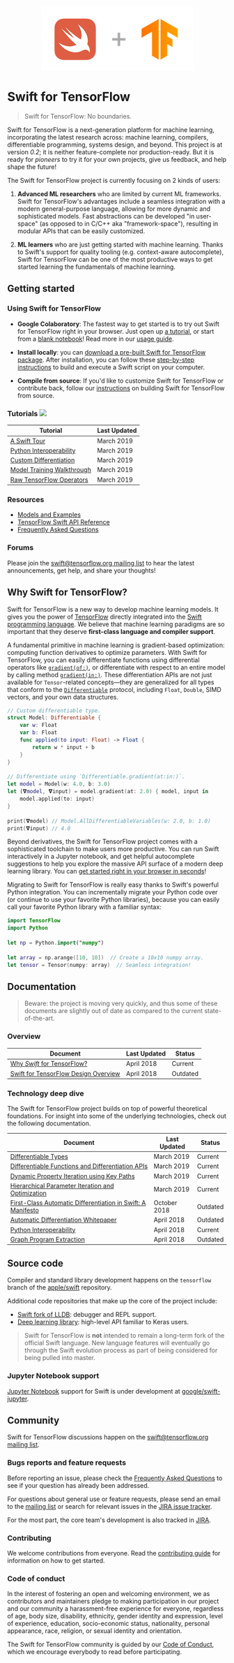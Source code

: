 <p align="center">
  <img src="images/logo.png">
</p>

# Swift for TensorFlow

> Swift for TensorFlow: No boundaries.

Swift for TensorFlow is a next-generation platform for machine learning,
incorporating the latest research across: machine learning, compilers,
differentiable programming, systems design, and beyond. This project is at
version _0.2_; it is neither feature-complete nor production-ready. But it is
ready for _pioneers_ to try it for your own projects, give us feedback, and help
shape the future!

The Swift for TensorFlow project is currently focusing on 2 kinds of users:

 1. **Advanced ML researchers** who are limited by current ML frameworks.
    Swift for TensorFlow's advantages include a seamless integration with a modern general-purpose
    language, allowing for more dynamic and sophisticated models. Fast
    abstractions can be developed "in user-space" (as opposed to in C/C++
    aka "framework-space"), resulting in modular APIs that can be easily
    customized.

 2. **ML learners** who are just getting started with machine learning. Thanks
    to Swift's support for quality tooling (e.g. context-aware autocomplete),
    Swift for TensorFlow can be one of the most productive ways to get started
    learning the fundamentals of machine learning.

## Getting started

### Using Swift for TensorFlow

- **Google Colaboratory**: The fastest way to get started is to try out Swift
   for TensorFlow right in your browser. Just open up [a tutorial](#tutorials-), or start from a [blank
   notebook](https://colab.research.google.com/github/tensorflow/swift/blob/master/notebooks/blank_swift.ipynb)!
   Read more in our [usage guide](Usage.md).

- **Install locally**: you can [download a pre-built Swift for TensorFlow
   package](Installation.md). After installation, you can follow these
   [step-by-step instructions](Usage.md) to build and execute a Swift script on
   your computer.

- **Compile from source**: If you'd like to customize Swift for TensorFlow or
   contribute back, follow our [instructions](https://github.com/apple/swift/tree/tensorflow#building-swift-for-tensorflow)
   on building Swift for TensorFlow from source.

### Tutorials ![](https://www.tensorflow.org/images/colab_logo_32px.png)

Tutorial | Last Updated |
-------- | ------------ |
[A Swift Tour](https://colab.sandbox.google.com/github/tensorflow/swift/blob/master/docs/site/tutorials/a_swift_tour.ipynb) | March 2019
[Python Interoperability](https://colab.sandbox.google.com/github/tensorflow/swift/blob/master/docs/site/tutorials/python_interoperability.ipynb) | March 2019
[Custom Differentiation](https://colab.sandbox.google.com/github/tensorflow/swift/blob/master/docs/site/tutorials/custom_differentiation.ipynb) | March 2019
[Model Training Walkthrough](https://colab.sandbox.google.com/github/tensorflow/swift/blob/master/docs/site/tutorials/model_training_walkthrough.ipynb) | March 2019
[Raw TensorFlow Operators](https://colab.sandbox.google.com/github/tensorflow/swift/blob/master/docs/site/tutorials/raw_tensorflow_operators.ipynb) | March 2019

### Resources

- [Models and Examples](https://github.com/tensorflow/swift-models)
- [TensorFlow Swift API Reference](https://www.tensorflow.org/api_docs/swift/Structs/Tensor)
- [Frequently Asked Questions](FAQ.md)

### Forums

Please join the
[swift@tensorflow.org mailing list](https://groups.google.com/a/tensorflow.org/d/forum/swift)
to hear the latest announcements, get help, and share your thoughts!

## Why Swift for TensorFlow?

Swift for TensorFlow is a new way to develop machine learning models. It
gives you the power of
[TensorFlow](https://www.tensorflow.org) directly integrated into the
[Swift programming language](https://swift.org/about). We believe that
machine learning paradigms are so important that they deserve
**first-class language and compiler support**. 

A fundamental primitive in machine learning is gradient-based optimization:
computing function derivatives to optimize parameters. With Swift for
TensorFlow, you can easily differentiate functions using differential
operators like [`gradient(of:)`](https://www.tensorflow.org/swift/api_docs/Functions#/s:10TensorFlow8gradient2of15CotangentVectorQzxcq_xc_tAA14DifferentiableRzSFR_AaFR_AdaFPQy_Rs_r0_lF), or differentiate with respect to an entire
model by calling method [`gradient(in:)`](https://www.tensorflow.org/swift/api_docs/Protocols/Differentiable#/s:10TensorFlow14DifferentiablePAAE8gradient2in15CotangentVectorQzqd__xXE_tSFRd__AaBRd__AfCQyd__Rsd__lF). These differentiation APIs
are not just available for `Tensor`-related concepts—they are
generalized for all types that conform to the [`Differentiable`](https://www.tensorflow.org/swift/api_docs/Protocols/Differentiable)
protocol, including `Float`, `Double`, SIMD vectors, and your own data
structures.

```swift
// Custom differentiable type.
struct Model: Differentiable {
    var w: Float
    var b: Float
    func applied(to input: Float) -> Float {
        return w * input + b
    }
}

// Differentiate using `Differentiable.gradient(at:in:)`.
let model = Model(w: 4.0, b: 3.0)
let (𝛁model, 𝛁input) = model.gradient(at: 2.0) { model, input in
    model.applied(to: input)
}

print(𝛁model) // Model.AllDifferentiableVariables(w: 2.0, b: 1.0)
print(𝛁input) // 4.0
```

Beyond derivatives, the Swift for TensorFlow project comes with a sophisticated toolchain
to make users more productive. You can run Swift interactively in a Jupyter
notebook, and get helpful autocomplete suggestions to help you explore the
massive API surface of a modern deep learning library. You can [get started
right in your browser in
seconds](https://colab.research.google.com/github/tensorflow/swift/blob/master/docs/site/tutorials/walkthrough.ipynb)!

Migrating to Swift for TensorFlow is really easy thanks to Swift's powerful
Python integration. You can incrementally migrate your Python code over (or
continue to use your favorite Python libraries), because you can easily call
your favorite Python library with a familiar syntax:

```swift
import TensorFlow
import Python

let np = Python.import("numpy")

let array = np.arange([10, 10])  // Create a 10x10 numpy array.
let tensor = Tensor(numpy: array)  // Seamless integration!
```

## Documentation

> Beware: the project is moving very quickly, and thus some of these documents
> are slightly out of date as compared to the current state-of-the-art.

### Overview

Document | Last Updated | Status |
-------- | ------------ | ------ |
[Why *Swift* for TensorFlow?](docs/WhySwiftForTensorFlow.md) | April 2018 | Current
[Swift for TensorFlow Design Overview](docs/DesignOverview.md) | April 2018 | Outdated

### Technology deep dive

The Swift for TensorFlow project builds on top of powerful theoretical
foundations. For insight into some of the underlying technologies, check
out the following documentation.

Document | Last Updated | Status |
-------- | ------------ | ------ |
[Differentiable Types](docs/DifferentiableTypes.md) | March 2019 | Current
[Differentiable Functions and Differentiation APIs](docs/DifferentiableFunctions.md) | March 2019 | Current
[Dynamic Property Iteration using Key Paths](docs/DynamicPropertyIteration.md) | March 2019 | Current
[Hierarchical Parameter Iteration and Optimization](docs/ParameterOptimization.md) | March 2019 | Current
[First-Class Automatic Differentiation in Swift: A Manifesto](https://gist.github.com/rxwei/30ba75ce092ab3b0dce4bde1fc2c9f1d) | October 2018 | Outdated
[Automatic Differentiation Whitepaper](docs/AutomaticDifferentiation.md) | April 2018 | Outdated
[Python Interoperability](docs/PythonInteroperability.md) | April 2018 | Current
[Graph Program Extraction](docs/GraphProgramExtraction.md) | April 2018 | Outdated

## Source code

Compiler and standard library development happens on the `tensorflow` branch of
the [apple/swift](https://github.com/apple/swift/tree/tensorflow) repository.

Additional code repositories that make up the core of the project include:

 - [Swift fork of LLDB](http://github.com/apple/swift-lldb/tree/tensorflow):
   debugger and REPL support.
 - [Deep learning library](https://github.com/tensorflow/swift-apis): high-level
   API familiar to Keras users.

> Swift for TensorFlow is **not** intended to remain a long-term fork of the official 
> Swift language. New language features will eventually go through the Swift evolution process
> as part of being considered for being pulled into master.

### Jupyter Notebook support

[Jupyter Notebook](http://jupyter.org/) support for Swift is under development at
[google/swift-jupyter](https://github.com/google/swift-jupyter).

## Community

Swift for TensorFlow discussions happen on the
[swift@tensorflow.org mailing list](https://groups.google.com/a/tensorflow.org/d/forum/swift).

### Bugs reports and feature requests

Before reporting an issue, please check the [Frequently Asked Questions](FAQ.md)
to see if your question has already been addressed.

For questions about general use or feature requests, please send an email to
the [mailing list](mailto:swift@tensorflow.org) or search for relevant issues
in the [JIRA issue tracker](https://bugs.swift.org/projects/TF/issues/?filter=allopenissues).

For the most part, the core team's development is also tracked in
[JIRA](https://bugs.swift.org/secure/RapidBoard.jspa?rapidView=17&projectKey=TF&view=planning).

### Contributing

We welcome contributions from everyone. Read the [contributing guide](Contributing.md) for information on how to get started.

### Code of conduct

In the interest of fostering an open and welcoming environment, we as
contributors and maintainers pledge to making participation in our project and
our community a harassment-free experience for everyone, regardless of age, body
size, disability, ethnicity, gender identity and expression, level of
experience, education, socio-economic status, nationality, personal appearance,
race, religion, or sexual identity and orientation.

The Swift for TensorFlow community is guided by our [Code of
Conduct](CODE_OF_CONDUCT.md), which we encourage everybody to read before
participating.
